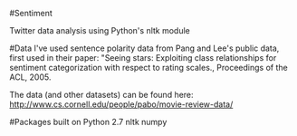 #Sentiment

Twitter data analysis using Python's nltk module

#Data
I've used sentence polarity data from Pang and Lee's public data, first used in their paper:
"Seeing stars: Exploiting class relationships for sentiment categorization with respect to rating scales., Proceedings of the ACL, 2005.

The data (and other datasets) can be found here: http://www.cs.cornell.edu/people/pabo/movie-review-data/

#Packages
built on Python 2.7
nltk
numpy
